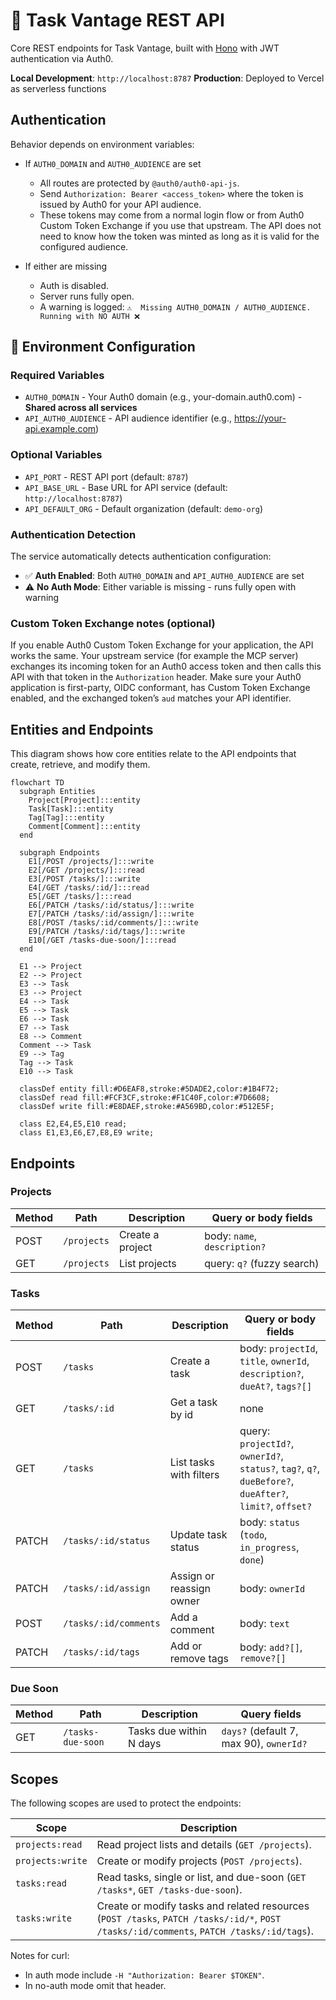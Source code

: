 # 🚀 Task Vantage REST API

Core REST endpoints for Task Vantage, built with [Hono](https://hono.dev/) with JWT authentication via Auth0.

**Local Development**: `http://localhost:8787`
**Production**: Deployed to Vercel as serverless functions

## Authentication

Behavior depends on environment variables:

- If `AUTH0_DOMAIN` and `AUTH0_AUDIENCE` are set  
  - All routes are protected by `@auth0/auth0-api-js`.  
  - Send `Authorization: Bearer <access_token>` where the token is issued by Auth0 for your API audience.  
  - These tokens may come from a normal login flow or from Auth0 Custom Token Exchange if you use that upstream. The API does not need to know how the token was minted as long as it is valid for the configured audience.

- If either are missing  
  - Auth is disabled.  
  - Server runs fully open.  
  - A warning is logged: `⚠️  Missing AUTH0_DOMAIN / AUTH0_AUDIENCE. Running with NO AUTH ❌`

## 🔧 Environment Configuration

### Required Variables

* `AUTH0_DOMAIN` - Your Auth0 domain (e.g., your-domain.auth0.com) - **Shared across all services**
* `API_AUTH0_AUDIENCE` - API audience identifier (e.g., https://your-api.example.com)

### Optional Variables

* `API_PORT` - REST API port (default: `8787`)
* `API_BASE_URL` - Base URL for API service (default: `http://localhost:8787`)
* `API_DEFAULT_ORG` - Default organization (default: `demo-org`)

### Authentication Detection

The service automatically detects authentication configuration:
- ✅ **Auth Enabled**: Both `AUTH0_DOMAIN` and `API_AUTH0_AUDIENCE` are set
- ⚠️ **No Auth Mode**: Either variable is missing - runs fully open with warning

### Custom Token Exchange notes (optional)

If you enable Auth0 Custom Token Exchange for your application, the API works the same. Your upstream service (for example the MCP server) exchanges its incoming token for an Auth0 access token and then calls this API with that token in the `Authorization` header. Make sure your Auth0 application is first-party, OIDC conformant, has Custom Token Exchange enabled, and the exchanged token’s `aud` matches your API identifier.

## Entities and Endpoints

This diagram shows how core entities relate to the API endpoints that create, retrieve, and modify them.

```mermaid
flowchart TD
  subgraph Entities
    Project[Project]:::entity
    Task[Task]:::entity
    Tag[Tag]:::entity
    Comment[Comment]:::entity
  end

  subgraph Endpoints
    E1[/POST /projects/]:::write
    E2[/GET /projects/]:::read
    E3[/POST /tasks/]:::write
    E4[/GET /tasks/:id/]:::read
    E5[/GET /tasks/]:::read
    E6[/PATCH /tasks/:id/status/]:::write
    E7[/PATCH /tasks/:id/assign/]:::write
    E8[/POST /tasks/:id/comments/]:::write
    E9[/PATCH /tasks/:id/tags/]:::write
    E10[/GET /tasks-due-soon/]:::read
  end

  E1 --> Project
  E2 --> Project
  E3 --> Task
  E3 --> Project
  E4 --> Task
  E5 --> Task
  E6 --> Task
  E7 --> Task
  E8 --> Comment
  Comment --> Task
  E9 --> Tag
  Tag --> Task
  E10 --> Task

  classDef entity fill:#D6EAF8,stroke:#5DADE2,color:#1B4F72;
  classDef read fill:#FCF3CF,stroke:#F1C40F,color:#7D6608;
  classDef write fill:#E8DAEF,stroke:#A569BD,color:#512E5F;

  class E2,E4,E5,E10 read;
  class E1,E3,E6,E7,E8,E9 write;
````

## Endpoints

### Projects

| Method | Path        | Description      | Query or body fields         |
| ------ | ----------- | ---------------- | ---------------------------- |
| POST   | `/projects` | Create a project | body: `name`, `description?` |
| GET    | `/projects` | List projects    | query: `q?` (fuzzy search)   |

### Tasks

| Method | Path                  | Description              | Query or body fields                                                                                     |
| ------ | --------------------- | ------------------------ | -------------------------------------------------------------------------------------------------------- |
| POST   | `/tasks`              | Create a task            | body: `projectId`, `title`, `ownerId`, `description?`, `dueAt?`, `tags?[]`                               |
| GET    | `/tasks/:id`          | Get a task by id         | none                                                                                                     |
| GET    | `/tasks`              | List tasks with filters  | query: `projectId?`, `ownerId?`, `status?`, `tag?`, `q?`, `dueBefore?`, `dueAfter?`, `limit?`, `offset?` |
| PATCH  | `/tasks/:id/status`   | Update task status       | body: `status` (`todo`, `in_progress`, `done`)                                                           |
| PATCH  | `/tasks/:id/assign`   | Assign or reassign owner | body: `ownerId`                                                                                          |
| POST   | `/tasks/:id/comments` | Add a comment            | body: `text`                                                                                             |
| PATCH  | `/tasks/:id/tags`     | Add or remove tags       | body: `add?[]`, `remove?[]`                                                                              |

### Due Soon

| Method | Path              | Description             | Query fields                            |
| ------ | ----------------- | ----------------------- | --------------------------------------- |
| GET    | `/tasks-due-soon` | Tasks due within N days | `days?` (default 7, max 90), `ownerId?` |

## Scopes

The following scopes are used to protect the endpoints:

| Scope            | Description                                                                                                                              |
| ---------------- | ---------------------------------------------------------------------------------------------------------------------------------------- |
| `projects:read`  | Read project lists and details (`GET /projects`).                                                                                        |
| `projects:write` | Create or modify projects (`POST /projects`).                                                                                            |
| `tasks:read`     | Read tasks, single or list, and due-soon (`GET /tasks*`, `GET /tasks-due-soon`).                                                         |
| `tasks:write`    | Create or modify tasks and related resources (`POST /tasks`, `PATCH /tasks/:id/*`, `POST /tasks/:id/comments`, `PATCH /tasks/:id/tags`). |

Notes for curl:

* In auth mode include `-H "Authorization: Bearer $TOKEN"`.
* In no-auth mode omit that header.
